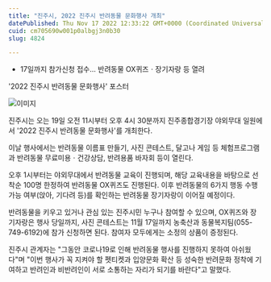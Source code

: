 ```yaml
---
title: "진주시, 2022 진주시 반려동물 문화행사 개최"
datePublished: Thu Nov 17 2022 12:33:22 GMT+0000 (Coordinated Universal Time)
cuid: cm705690w001p0albgj3n0b30
slug: 4824

---
```



- 17일까지 참가신청 접수... 반려동물 OX퀴즈ㆍ장기자랑 등 열려

'2022 진주시 반려동물 문화행사' 포스터

![이미지](https://cdn.hashnode.com/res/hashnode/image/upload/v1739257774662/316fc9a2-ea04-4ff7-907e-9bacd535b748.jpeg)

진주시는 오는 19일 오전 11시부터 오후 4시 30분까지 진주종합경기장 야외무대 일원에서 '2022 진주시 반려동물 문화행사'를 개최한다.

이날 행사에서는 반려동물 이름표 만들기, 사진 콘테스트, 달고나 게임 등 체험프로그램과 반려동물 무료미용ㆍ건강상담, 반려용품 바자회 등이 열린다.

오후 1시부터는 야외무대에서 반려동물 교육이 진행되며, 해당 교육내용을 바탕으로 선착순 100명 한정하여 반려동물 OX퀴즈도 진행된다. 이후 반려동물의 6가지 행동 수행 가능 여부(앉아, 기다려 등)를 확인하는 반려동물 장기자랑이 이어질 예정이다.

반려동물을 키우고 있거나 관심 있는 진주시민 누구나 참여할 수 있으며, OX퀴즈와 장기자랑은 행사 당일까지, 사진 콘테스트는 11월 17일까지 농축산과 동물복지팀(055-749-6192)에 참가 신청하면 된다. 참여자 모두에게는 소정의 상품이 증정된다.

진주시 관계자는 "그동안 코로나19로 인해 반려동물 행사를 진행하지 못하여 아쉬웠다"며 "이번 행사가 꼭 지켜야 할 펫티켓과 입양문화 확산 등 성숙한 반려문화 정착에 기여하고 반려인과 비반려인이 서로 소통하는 자리가 되기를 바란다"고 말했다.